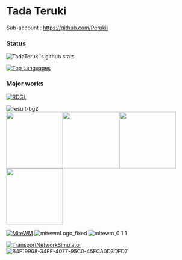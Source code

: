 # Tada Teruki

Sub-account : https://github.com/Perukii

### Status

![TadaTeruki's github stats](https://github-readme-stats.vercel.app/api?username=TadaTeruki&show_icons=true&theme=radical)

[![Top Languages](https://github-readme-stats.vercel.app/api/top-langs/?username=TadaTeruki&hide=html,shell,makefile)](https://github.com/anuraghazra/github-readme-stats)


### Major works

[![RDGL](https://github-readme-stats.vercel.app/api/pin/?username=TadaTeruki&repo=RDGL)](https://github.com/TadaTeruki/RDGL)

![result-bg2](https://user-images.githubusercontent.com/69315285/144714026-7c3e4e56-ab0c-4fd9-886d-ab9c80463250.png)<br>
<img src="https://user-images.githubusercontent.com/69315285/144713920-93961e74-4431-4d7f-b34a-7acb4ae3bb1b.png" height="150px"><img src="https://user-images.githubusercontent.com/69315285/144714006-4f6f7624-3903-410e-8f08-5b180d5a06a3.png" height="150px"><img src="https://user-images.githubusercontent.com/69315285/144713922-4b35a5e4-07e9-473a-968d-8c3e434a500e.png" height="150px"><img src="https://user-images.githubusercontent.com/69315285/144713927-38c7e7de-7961-4816-b52c-49eb7f75ee4e.gif" height="150px">

[![MiteWM](https://github-readme-stats.vercel.app/api/pin/?username=Perukii&repo=MiteWM)](https://github.com/Perukii/MiteWM)
![mitewmLogo_fixed](https://user-images.githubusercontent.com/57752033/89993531-d21aec00-dcc1-11ea-9c34-277f7a109c75.png)
![mitewm_0 1 1](https://user-images.githubusercontent.com/57752033/89993297-73557280-dcc1-11ea-9b95-777de9911a19.png)

[![TransportNetworkSimulator](https://github-readme-stats.vercel.app/api/pin/?username=Perukii&repo=TransportNetworkSimulator)](https://github.com/Perukii/TransportNetworkSimulator)
![B4F19908-34EE-4077-95C0-45FCA0D3DFD7](https://user-images.githubusercontent.com/57752033/131673982-11185eeb-28d5-4b06-b874-523ca65f72c3.png)

